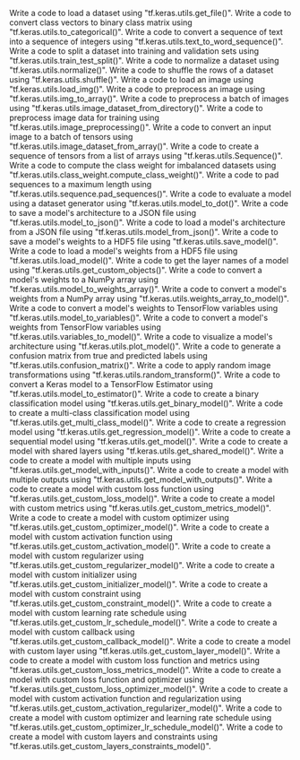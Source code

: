 Write a code to load a dataset using "tf.keras.utils.get_file()".
Write a code to convert class vectors to binary class matrix using "tf.keras.utils.to_categorical()".
Write a code to convert a sequence of text into a sequence of integers using "tf.keras.utils.text_to_word_sequence()".
Write a code to split a dataset into training and validation sets using "tf.keras.utils.train_test_split()".
Write a code to normalize a dataset using "tf.keras.utils.normalize()".
Write a code to shuffle the rows of a dataset using "tf.keras.utils.shuffle()".
Write a code to load an image using "tf.keras.utils.load_img()".
Write a code to preprocess an image using "tf.keras.utils.img_to_array()".
Write a code to preprocess a batch of images using "tf.keras.utils.image_dataset_from_directory()".
Write a code to preprocess image data for training using "tf.keras.utils.image_preprocessing()".
Write a code to convert an input image to a batch of tensors using "tf.keras.utils.image_dataset_from_array()".
Write a code to create a sequence of tensors from a list of arrays using "tf.keras.utils.Sequence()".
Write a code to compute the class weight for imbalanced datasets using "tf.keras.utils.class_weight.compute_class_weight()".
Write a code to pad sequences to a maximum length using "tf.keras.utils.sequence.pad_sequences()".
Write a code to evaluate a model using a dataset generator using "tf.keras.utils.model_to_dot()".
Write a code to save a model's architecture to a JSON file using "tf.keras.utils.model_to_json()".
Write a code to load a model's architecture from a JSON file using "tf.keras.utils.model_from_json()".
Write a code to save a model's weights to a HDF5 file using "tf.keras.utils.save_model()".
Write a code to load a model's weights from a HDF5 file using "tf.keras.utils.load_model()".
Write a code to get the layer names of a model using "tf.keras.utils.get_custom_objects()".
Write a code to convert a model's weights to a NumPy array using "tf.keras.utils.model_to_weights_array()".
Write a code to convert a model's weights from a NumPy array using "tf.keras.utils.weights_array_to_model()".
Write a code to convert a model's weights to TensorFlow variables using "tf.keras.utils.model_to_variables()".
Write a code to convert a model's weights from TensorFlow variables using "tf.keras.utils.variables_to_model()".
Write a code to visualize a model's architecture using "tf.keras.utils.plot_model()".
Write a code to generate a confusion matrix from true and predicted labels using "tf.keras.utils.confusion_matrix()".
Write a code to apply random image transformations using "tf.keras.utils.random_transform()".
Write a code to convert a Keras model to a TensorFlow Estimator using "tf.keras.utils.model_to_estimator()".
Write a code to create a binary classification model using "tf.keras.utils.get_binary_model()".
Write a code to create a multi-class classification model using "tf.keras.utils.get_multi_class_model()".
Write a code to create a regression model using "tf.keras.utils.get_regression_model()".
Write a code to create a sequential model using "tf.keras.utils.get_model()".
Write a code to create a model with shared layers using "tf.keras.utils.get_shared_model()".
Write a code to create a model with multiple inputs using "tf.keras.utils.get_model_with_inputs()".
Write a code to create a model with multiple outputs using "tf.keras.utils.get_model_with_outputs()".
Write a code to create a model with custom loss function using "tf.keras.utils.get_custom_loss_model()".
Write a code to create a model with custom metrics using "tf.keras.utils.get_custom_metrics_model()".
Write a code to create a model with custom optimizer using "tf.keras.utils.get_custom_optimizer_model()".
Write a code to create a model with custom activation function using "tf.keras.utils.get_custom_activation_model()".
Write a code to create a model with custom regularizer using "tf.keras.utils.get_custom_regularizer_model()".
Write a code to create a model with custom initializer using "tf.keras.utils.get_custom_initializer_model()".
Write a code to create a model with custom constraint using "tf.keras.utils.get_custom_constraint_model()".
Write a code to create a model with custom learning rate schedule using "tf.keras.utils.get_custom_lr_schedule_model()".
Write a code to create a model with custom callback using "tf.keras.utils.get_custom_callback_model()".
Write a code to create a model with custom layer using "tf.keras.utils.get_custom_layer_model()".
Write a code to create a model with custom loss function and metrics using "tf.keras.utils.get_custom_loss_metrics_model()".
Write a code to create a model with custom loss function and optimizer using "tf.keras.utils.get_custom_loss_optimizer_model()".
Write a code to create a model with custom activation function and regularization using "tf.keras.utils.get_custom_activation_regularizer_model()".
Write a code to create a model with custom optimizer and learning rate schedule using "tf.keras.utils.get_custom_optimizer_lr_schedule_model()".
Write a code to create a model with custom layers and constraints using "tf.keras.utils.get_custom_layers_constraints_model()".